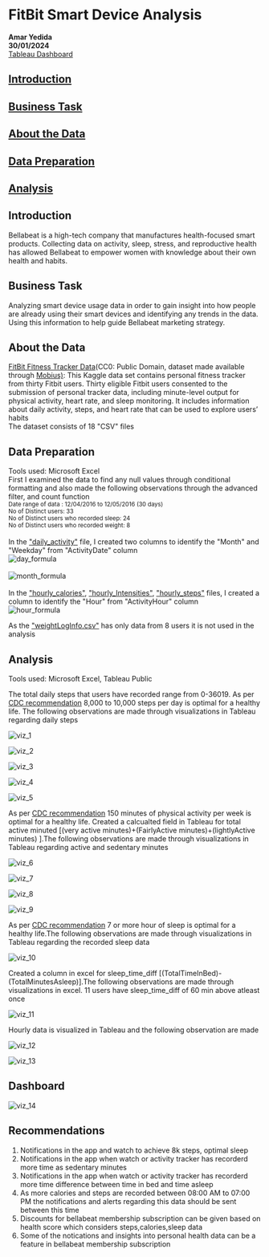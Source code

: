 # **FitBit Smart Device Analysis**
**Amar Yedida**<br>
**30/01/2024**<br>
[Tableau Dashboard](https://public.tableau.com/views/Bellabeat_capstone_case_study/Dashboard1?:language=en-US&:display_count=n&:origin=viz_share_link)
## [**Introduction**](#introduction)  
## [**Business Task**](#business-task)  
## [**About the Data**](#about-the-data)  
## [**Data Preparation**](#data-preparation)  
## [**Analysis**](#analysis)  


## Introduction<br>
Bellabeat is a high-tech company that manufactures health-focused smart products. Collecting data on activity, sleep, stress, and reproductive health has allowed Bellabeat to empower women with knowledge about their own health and habits.
## Business Task<br>
Analyzing smart device usage data in order to gain insight into how people are already using their smart devices and identifying any trends in the data. Using this information to help guide Bellabeat marketing strategy.<br>
## About the Data
<a href="https://www.kaggle.com/datasets/arashnic/fitbit">FitBit Fitness Tracker Data</a>(CC0: Public Domain, dataset made available through <a href="https://www.kaggle.com/arashnic">Mobius)</a>: This Kaggle data set contains personal fitness tracker from thirty Fitbit users. Thirty eligible Fitbit users consented to the submission of personal tracker data, including minute-level output for physical activity, heart rate, and sleep monitoring. It includes information about daily activity, steps, and heart rate that can be used to explore users’ habits <br>
The dataset consists of 18 "CSV" files
## Data Preparation
Tools used: Microsoft Excel <br> 
  First I examined the data to find any null values through conditional formatting and also made the following observations through the advanced filter, and count function <br>
<sub> Date range of data : 12/04/2016 to 12/05/2016 (30 days)  <br>
No of Distinct users: 33<br>
No of Distinct users who recorded sleep: 24 <br>
No of Distinct users who recorded weight: 8</sub><br>
<br>
In the ["daily_activity"](cleaned%20data/daily_activity.csv) file, I created two columns to identify the "Month" and "Weekday" from "ActivityDate" column <br>
![day_formula](Images/Formula_date.png)<br>
<br>![month_formula](Images/Formula_month.png)<br>
<br>
In the ["hourly_calories"](cleaned%20data/hourly_calories.csv), ["hourly_Intensities"](cleaned%20data/hourly_Intensities.csv), ["hourly_steps"](cleaned%20data/hourly_steps.csv) files, I created a column to identify the "Hour" from "ActivityHour" column<br>
![hour_formula](Images/Formula_hour.png) <br>

As the ["weightLogInfo.csv"](cleaned%20data/weightLogInfo.csv) has only data from 8 users it is not used in the analysis  
## Analysis
Tools used: Microsoft Excel, Tableau Public  

The total daily steps that users have recorded range from 0-36019. As per [CDC recommendation](https://www.cdc.gov/physicalactivity/basics/pa-health/index.htm) 8,000 to 10,000 steps per day is optimal for a healthy life. The following observations are made through visualizations in Tableau regarding daily steps   

  
![viz_1](Images/each_user_8k_more.png)  

![viz_2](Images/zero_days_users.png)  

![viz_3](Images/dayvs8k.png)  
  
![viz_4](Images/tues_thurs_zero.png)    
   
![viz_5](Images/Sunday_least_steps.png)   

     
As per [CDC recommendation](https://www.cdc.gov/physicalactivity/basics/adults/index.htm) 150 minutes of physical activity per week is optimal for a healthy life. Created a calcualted field in Tableau for total active minuted [(very active minutes)+(FairlyActive minutes)+(lightlyActive minutes) ].The following observations are made through visualizations in Tableau regarding active and sedentary minutes    
    
![viz_6](Images/Weekly_150.png)    
  
![viz_7](Images/proprtion.png)  
 
![viz_8](Images/calvsminutes.png)  

![viz_9](Images/Active%20Vs%20day.png)    
    
As per [CDC recommendation](https://www.cdc.gov/sleep/about_sleep/how_much_sleep.html) 7 or more hour of sleep is optimal for a healthy life.The following observations are made through visualizations in Tableau regarding the recorded sleep data      
  
![viz_10](Images/optimal_sleep.png)  
  
Created a column in excel for sleep_time_diff [(TotalTimeInBed)-(TotalMinutesAsleep)].The following observations are made through visualizations in excel. 11 users have sleep_time_diff of 60 min above atleast once       
  
![viz_11](Images/diff_time.png)  
      
Hourly data is visualized in Tableau and the following observation are made         
    
![viz_12](Images/cal_vs_hour.png)  

![viz_13](Images/steps_vs_hour.png)  

## Dashboard   

![viz_14](Images/Dashboard%201%20(1).png)  
  
## Recommendations  
1. Notifications in the app and watch to achieve 8k steps, optimal sleep
2. Notifications in the app when watch or activity tracker has recorderd more time as sedentary minutes
3. Notifications in the app when watch or activity tracker has recorderd more time difference between time in bed and time asleep
4. As more calories and steps are recorded between 08:00 AM to 07:00 PM the notifications and alerts regarding this data should be sent between this time
5. Discounts for bellabeat membership subscription can be given based on health score which considers steps,calories,sleep data
6. Some of the notications and insights into personal health data can be a feature in bellabeat membership subscription
     
 


